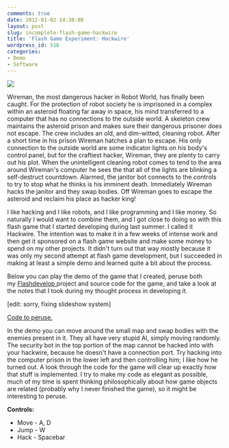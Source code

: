 ```yaml
---
comments: true
date: 2012-01-02 14:38:08
layout: post
slug: incomplete-flash-game-hackwire
title: 'Flash Game Experiment: Hackwire'
wordpress_id: 516
categories:
- Demo
- Software
---
```


[![](http://www.hackniac.com/blog/wp-content/uploads/2011/09/hackwire_plug.png)](http://www.hackniac.com/blog/wp-content/uploads/2011/09/hackwire_plug.png)

Wireman, the most dangerous hacker in Robot World, has finally been caught. For the protection of robot society he is imprisoned in a complex within an asteroid floating far away in space, his mind transferred to a computer that has no connections to the outside world. A skeleton crew maintains the asteroid prison and makes sure their dangerous prisoner does not escape. The crew includes an old, and dim-witted, cleaning robot. After a short time in his prison Wireman hatches a plan to escape. His only connection to the outside world are some indicator lights on his body's control panel, but for the craftiest hacker, Wireman, they are plenty to carry out his plot. When the unintelligent cleaning robot comes to tend to the area around Wireman's computer he sees the that all of the lights are blinking a self-destruct countdown. Alarmed, the janitor bot connects to the controls to try to stop what he thinks is his imminent death. Immediately Wireman hacks the janitor and they swap bodies. Off Wireman goes to escape the asteroid and reclaim his place as hacker king!

<!--more-->

I like hacking and I like robots, and I like programming and I like money. So naturally I would want to combine them, and I got close to doing so with this flash game that I started developing during last summer. I called it Hackwire. The intention was to make it in a few weeks of intense work and then get it sponsored on a flash game website and make some money to spend on my other projects. It didn't turn out that way mostly because it was only my second attempt at flash game development, but I succeeded in making at least a simple demo and learned quite a bit about the process.

Below you can play the demo of the game that I created, peruse both my [Flashdevelop ](http://www.flashdevelop.org/)project and source code for the game, and take a look at the notes that I took during my thought process in developing it.

[edit: sorry, fixing slideshow system]

[Code to peruse.](http://www.hackniac.com/blog/wp-content/uploads/2011/09/Hackwire.zip)

In the demo you can move around the small map and swap bodies with the enemies present in it. They all have very stupid AI, simply moving randomly. The security bot in the top portion of the map cannot be hacked into with your hackwire, because he doesn't have a connection port. Try hacking into the computer prison in the lower left and then controlling him; I like how he turned out. A look through the code for the game will clear up exactly how that stuff is implemented. I try to make my code as elegant as possible, much of my time is spent thinking philosophically about how game objects are related (probably why I never finished the game), so it might be interesting to peruse.

**Controls:**

* Move - A, D
* Jump - W
* Hack - Spacebar
